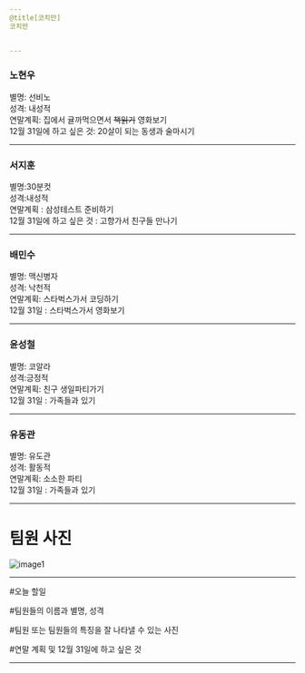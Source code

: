 ```yaml
---
@title[코치만]
코치만


---
```


<h3>노현우</h3>

별명: 선비노</br>
성격: 내성적</br>
연말계획: 집에서 귤까먹으면서 ~~책읽기~~ 영화보기</br>
12월 31일에 하고 싶은 것: 20살이 되는 동생과 술마시기</br>

---

<h3>서지훈</h3>

별명:30분컷</br> 
성격:내성적</br>
연말계획 : 삼성테스트 준비하기</br>
12월 31일에 하고 싶은 것 : 고향가서 친구들 만나기</br>

---

<h3>배민수</h3>
별명: 맥신병자</br>
성격: 낙천적 </br>
연말계획: 스타벅스가서 코딩하기</br>
12월 31일 : 스타벅스가서 영화보기</br>

---

<h3>윤성철</h3>

별명: 코알라</br>
성격:긍정적</br>
연말계획: 친구 생일파티가기</br>
12월 31일 : 가족들과 있기</br>

---

<h3>유동관</h3>

별명: 유도관</br>
성격: 활동적</br>
연말계획: 소소한 파티</br>
12월 31일 : 가족들과 있기</br>

---

# 팀원 사진
![image1](https://user-images.githubusercontent.com/19348495/50432374-af816700-0914-11e9-8444-0876d5194a0e.jpg)

---
#오늘 할일

#팀원들의 이름과 별명, 성격

#팀원 또는 팀원들의 특징을 잘 나타낼 수 있는 사진

#연말 계획 및 12월 31일에 하고 싶은 것

---



